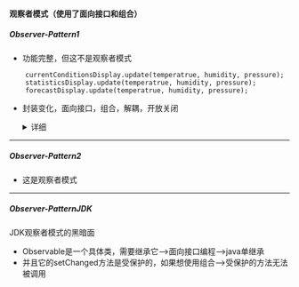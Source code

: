 #### 观察者模式（使用了面向接口和组合）
##### Observer-Pattern1
- 功能完整，但这不是观察者模式
```
    currentConditionsDisplay.update(temperatrue, humidity, pressure);
    statisticsDisplay.update(temperatrue, humidity, pressure);
    forecastDisplay.update(temperatrue, humidity, pressure);
```
- 封装变化，面向接口，组合，解耦，开放关闭
    <details>
    <summary>详细</summary>
    
    - 现在只有三个布告板，当前天气、天气统计、天气预报，但以后可能会添加其它的布告板，比如酷热指数布告板-->封装变化
    - currentConditionsDisplay、statisticsDisplay、forecastDisplay都是具体的实现；观察者都有一个方法update，为了能让发布者以统一的方法通知观察者-->面向接口编程
    - 接着互相组合
    - 松耦合，开放关闭
    </details>

---
##### Observer-Pattern2
- 这是观察者模式
---
##### Observer-PatternJDK
JDK观察者模式的黑暗面
- Observable是一个具体类，需要继承它-->面向接口编程-->java单继承
- 并且它的setChanged方法是受保护的，如果想使用组合-->受保护的方法无法被调用 


